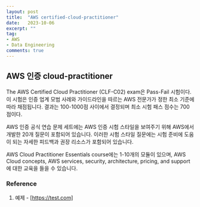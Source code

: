 ```yaml
---
layout: post
title:  "AWS certified-cloud-practitioner"
date:   2023-10-06
excerpt: ""
tag:
- AWS
- Data Engineering
comments: true
---
```

## AWS 인증 cloud-practitioner
The AWS Certified Cloud Practitioner (CLF-C02) exam은 Pass-Fail 시험이다. 이 시험은 인증 업계 모범 사례와 가이드라인을 따르는 AWS 전문가가 정한 최소 기준에 따라 채점됩니다. 결과는 100-1000점 사이에서 결정되며 최소 시험 패스 점수는 700점이다. 

AWS 인증 공식 연습 문제 세트에는 AWS 인증 시험 스타일을 보여주기 위해 AWS에서 개발한 20개 질문이 포함되어 있습니다. 이러한 시험 스타일 질문에는 시험 준비에 도움이 되는 자세한 피드백과 권장 리소스가 포함되어 있습니다.

AWS Cloud Practitioner Essentials course에는 1-10개의 모듈이 있으며, AWS Cloud concepts, AWS services, security, architecture, pricing, and support에 대한 교육을 들을 수 있습니다.

### Reference
1. 예제 - [https://test.com]

<!-- 

### Body text

Lorem ipsum dolor sit amet, test link adipiscing elit. **This is strong**. Nullam dignissim convallis est. Quisque aliquam.

![Smithsonian Image](https://mmistakes.github.io/minimal-mistakes/images/3953273590_704e3899d5_m.jpg)
{: .image-right}

*This is emphasized*. Donec faucibus. Nunc iaculis suscipit dui. 53 = 125. Water is H2O. Nam sit amet sem. Aliquam libero nisi, imperdiet at, tincidunt nec, gravida vehicula, nisl. The New York Times (That’s a citation). Underline.Maecenas ornare tortor. Donec sed tellus eget sapien fringilla nonummy. Mauris a ante. Suspendisse quam sem, consequat at, commodo vitae, feugiat in, nunc. Morbi imperdiet augue quis tellus.

HTML and CSS are our tools. Mauris a ante. Suspendisse quam sem, consequat at, commodo vitae, feugiat in, nunc. Morbi imperdiet augue quis tellus. Praesent mattis, massa quis luctus fermentum, turpis mi volutpat justo, eu volutpat enim diam eget metus.

### Blockquotes

> Lorem ipsum dolor sit amet, test link adipiscing elit. Nullam dignissim convallis est. Quisque aliquam.

## List Types

### Ordered Lists

1. Item one
   1. sub item one
   2. sub item two
   3. sub item three
2. Item two

### Unordered Lists

* Item one
* Item two
* Item three

## Tables

| Header1 | Header2 | Header3 |
|:--------|:-------:|--------:|
| cell1   | cell2   | cell3   |
| cell4   | cell5   | cell6   |
|----
| cell1   | cell2   | cell3   |
| cell4   | cell5   | cell6   |
|=====
| Foot1   | Foot2   | Foot3
{: rules="groups"}

## Code Snippets

{% highlight css %}
#container {
  float: left;
  margin: 0 -240px 0 0;
  width: 100%;
}
{% endhighlight %}

## Buttons

Make any link standout more when applying the `.btn` class.

{% highlight html %}
<a href="#" class="btn btn-success">Success Button</a>
{% endhighlight %}

<div markdown="0"><a href="#" class="btn">Primary Button</a></div>
<div markdown="0"><a href="#" class="btn btn-success">Success Button</a></div>
<div markdown="0"><a href="#" class="btn btn-warning">Warning Button</a></div>
<div markdown="0"><a href="#" class="btn btn-danger">Danger Button</a></div>
<div markdown="0"><a href="#" class="btn btn-info">Info Button</a></div>

## KBD

You can also use `<kbd>` tag for keyboard buttons.

{% highlight html %}
<kbd>W</kbd><kbd>A</kbd><kbd>S</kbd><kbd>D</kbd>
{% endhighlight %}

Press <kbd>W</kbd><kbd>A</kbd><kbd>S</kbd><kbd>D</kbd> to move your car. **Midtown Maddness!!**

## Notices

**Watch out!** You can also add notices by appending `{: .notice}` to a paragraph.
{: .notice} 
-->
